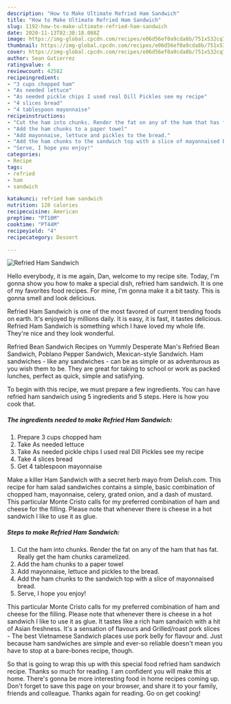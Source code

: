 ```yaml
---
description: "How to Make Ultimate Refried Ham Sandwich"
title: "How to Make Ultimate Refried Ham Sandwich"
slug: 1192-how-to-make-ultimate-refried-ham-sandwich
date: 2020-11-13T02:38:18.088Z
image: https://img-global.cpcdn.com/recipes/e06d56ef0a9cda8b/751x532cq70/refried-ham-sandwich-recipe-main-photo.jpg
thumbnail: https://img-global.cpcdn.com/recipes/e06d56ef0a9cda8b/751x532cq70/refried-ham-sandwich-recipe-main-photo.jpg
cover: https://img-global.cpcdn.com/recipes/e06d56ef0a9cda8b/751x532cq70/refried-ham-sandwich-recipe-main-photo.jpg
author: Sean Gutierrez
ratingvalue: 4
reviewcount: 42582
recipeingredient:
- "3 cups chopped ham"
- "As needed lettuce"
- "As needed pickle chips I used real Dill Pickles see my recipe"
- "4 slices bread"
- "4 tablespoon mayonnaise"
recipeinstructions:
- "Cut the ham into chunks. Render the fat on any of the ham that has fat. Really get the ham chunks caramelized."
- "Add the ham chunks to a paper towel"
- "Add mayonnaise, lettuce and pickles to the bread."
- "Add the ham chunks to the sandwich top with a slice of mayonnaised bread."
- "Serve, I hope you enjoy!"
categories:
- Recipe
tags:
- refried
- ham
- sandwich

katakunci: refried ham sandwich 
nutrition: 128 calories
recipecuisine: American
preptime: "PT10M"
cooktime: "PT44M"
recipeyield: "4"
recipecategory: Dessert

---
```



![Refried Ham Sandwich](https://img-global.cpcdn.com/recipes/e06d56ef0a9cda8b/751x532cq70/refried-ham-sandwich-recipe-main-photo.jpg)

Hello everybody, it is me again, Dan, welcome to my recipe site. Today, I'm gonna show you how to make a special dish, refried ham sandwich. It is one of my favorites food recipes. For mine, I'm gonna make it a bit tasty. This is gonna smell and look delicious.

Refried Ham Sandwich is one of the most favored of current trending foods on earth. It's enjoyed by millions daily. It is easy, it is fast, it tastes delicious. Refried Ham Sandwich is something which I have loved my whole life. They're nice and they look wonderful.

Refried Bean Sandwich Recipes on Yummly Desperate Man&#39;s Refried Bean Sandwich, Poblano Pepper Sandwich, Mexican-style Sandwich. Ham sandwiches - like any sandwiches - can be as simple or as adventurous as you wish them to be. They are great for taking to school or work as packed lunches, perfect as quick, simple and satisfying.


To begin with this recipe, we must prepare a few ingredients. You can have refried ham sandwich using 5 ingredients and 5 steps. Here is how you cook that.

<!--inarticleads1-->

##### The ingredients needed to make Refried Ham Sandwich:

1. Prepare 3 cups chopped ham
1. Take As needed lettuce
1. Take As needed pickle chips I used real Dill Pickles see my recipe
1. Take 4 slices bread
1. Get 4 tablespoon mayonnaise


Make a killer Ham Sandwich with a secret herb mayo from Delish.com. This recipe for ham salad sandwiches contains a simple, basic combination of chopped ham, mayonnaise, celery, grated onion, and a dash of mustard. This particular Monte Cristo calls for my preferred combination of ham and cheese for the filling. Please note that whenever there is cheese in a hot sandwich I like to use it as glue. 

<!--inarticleads2-->

##### Steps to make Refried Ham Sandwich:

1. Cut the ham into chunks. Render the fat on any of the ham that has fat. Really get the ham chunks caramelized.
1. Add the ham chunks to a paper towel
1. Add mayonnaise, lettuce and pickles to the bread.
1. Add the ham chunks to the sandwich top with a slice of mayonnaised bread.
1. Serve, I hope you enjoy!


This particular Monte Cristo calls for my preferred combination of ham and cheese for the filling. Please note that whenever there is cheese in a hot sandwich I like to use it as glue. It tastes like a rich ham sandwich with a hit of Asian freshness. It&#39;s a sensation of flavours and Grilled/roast pork slices - The best Vietnamese Sandwich places use pork belly for flavour and. Just because ham sandwiches are simple and ever-so reliable doesn&#39;t mean you have to stop at a bare-bones recipe, though. 

So that is going to wrap this up with this special food refried ham sandwich recipe. Thanks so much for reading. I am confident you will make this at home. There's gonna be more interesting food in home recipes coming up. Don't forget to save this page on your browser, and share it to your family, friends and colleague. Thanks again for reading. Go on get cooking!
